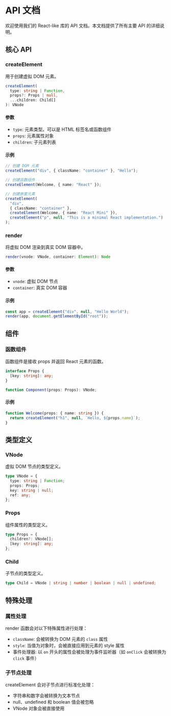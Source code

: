 # API 文档

欢迎使用我们的 React-like 库的 API 文档。本文档提供了所有主要 API 的详细说明。

## 核心 API

### createElement

用于创建虚拟 DOM 元素。

```typescript
createElement(
  type: string | Function,
  props?: Props | null,
  ...children: Child[]
): VNode
```

#### 参数

- `type`: 元素类型。可以是 HTML 标签名或函数组件
- `props`: 元素属性对象
- `children`: 子元素列表

#### 示例

```typescript
// 创建 DOM 元素
createElement("div", { className: "container" }, "Hello");

// 创建函数组件
createElement(Welcome, { name: "React" });

// 创建嵌套元素
createElement(
  "div",
  { className: "container" },
  createElement(Welcome, { name: "React Mini" }),
  createElement("p", null, "This is a minimal React implementation.")
);
```

### render

将虚拟 DOM 渲染到真实 DOM 容器中。

```typescript
render(vnode: VNode, container: Element): Node
```

#### 参数

- `vnode`: 虚拟 DOM 节点
- `container`: 真实 DOM 容器

#### 示例

```typescript
const app = createElement("div", null, "Hello World");
render(app, document.getElementById("root"));
```

## 组件

### 函数组件

函数组件是接收 props 并返回 React 元素的函数。

```typescript
interface Props {
  [key: string]: any;
}

function Component(props: Props): VNode;
```

#### 示例

```typescript
function Welcome(props: { name: string }) {
  return createElement("h1", null, `Hello, ${props.name}`);
}
```

## 类型定义

### VNode

虚拟 DOM 节点的类型定义。

```typescript
type VNode = {
  type: string | Function;
  props: Props;
  key: string | null;
  ref: any;
};
```

### Props

组件属性的类型定义。

```typescript
type Props = {
  children?: VNode[];
  [key: string]: any;
};
```

### Child

子节点的类型定义。

```typescript
type Child = VNode | string | number | boolean | null | undefined;
```

## 特殊处理

### 属性处理

render 函数会对以下特殊属性进行处理：

- `className`: 会被转换为 DOM 元素的 `class` 属性
- `style`: 当值为对象时，会被直接应用到元素的 style 属性
- 事件处理器: 以 `on` 开头的属性会被处理为事件监听器（如 `onClick` 会被转换为 `click` 事件）

### 子节点处理

createElement 会对子节点进行标准化处理：

- 字符串和数字会被转换为文本节点
- null、undefined 和 boolean 值会被忽略
- VNode 对象会被直接使用
